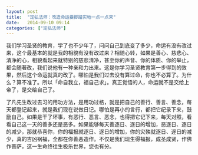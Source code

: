 ```yaml
---
layout: post
title:  "定弘法师：改造命运要脚踏实地一点一点来"
date:   2014-09-10 09:14
categories: ["定弘法师"]
---
```



我们学习圣贤的教育，学了也不少年了，问问自己到底变了多少，命运有没有改过来，这个最基本的就是我的相貌有没有改过来？相随心转，如果是善心、慈悲心、清净的心，相貌看起来就特别的慈悲清净，甚至你的声音、你的体质、你的举止，都会随著改，我们说他有一种亲和力出来。这是你学习圣贤教育第一步得到的效果，然后这个命运就真的改了。哪怕是我们过去没有算过命，你也不必算了。为什么？算不准了。所以「命自我立，福自己求」。真正觉悟的人，命运就不是交给上帝了，是交给自己了。 

了凡先生改过去习的用功方法，是用功过格，就是把自己的善行、善言、善念，每天都登记起来，就是我们现在说做日记。哪怕是再小的言行，都把它纪录下来，鼓励自己。如果是干了坏事，有恶行、恶言、恶念，也得把它记下来，每天对照，看看自己这一天的善多还是恶多。如果能够每天善逐日、逐日的增加，恶逐日、逐日的减少，那就恭喜你，你的福报就逐日、逐日的增加，你的灾殃就逐日、逐日的减少，真的吉凶祸福，全都在你善恶造作。不仅是我们现生得福报，成圣成贤，作佛作菩萨，这一生命终往生极乐世界，您也有分。 

